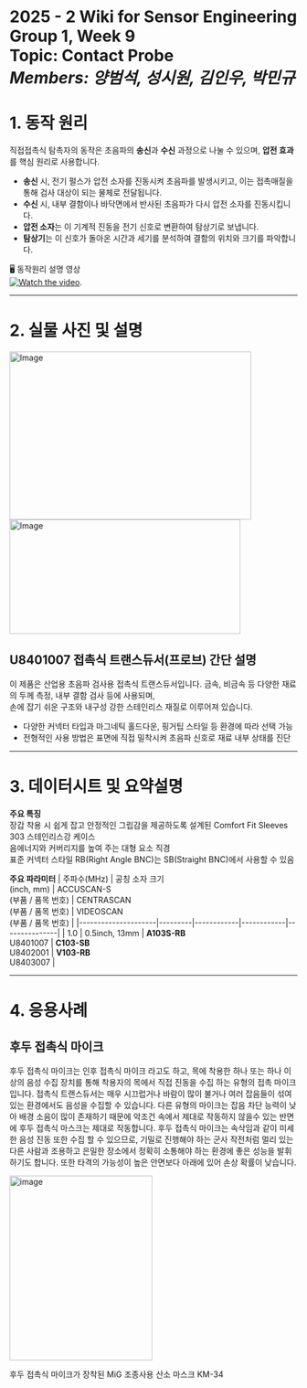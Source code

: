 # 2025 - 2 Wiki for Sensor Engineering Group 1, Week 9 <br/> Topic: Contact Probe <br/> *Members: 양범석, 성시원, 김인우, 박민규*
# 1. 동작 원리
직접접촉식 탐촉자의 동작은 초음파의 **송신**과 **수신** 과정으로 나눌 수 있으며, **압전 효과**를 핵심 원리로 사용합니다.  
* **송신** 시, 전기 펄스가 압전 소자를 진동시켜 초음파를 발생시키고, 이는 접촉매질을 통해 검사 대상이 되는 물체로 전달됩니다.  
* **수신** 시, 내부 결함이나 바닥면에서 반사된 초음파가 다시 압전 소자를 진동시킵니다.  
* **압전 소자**는 이 기계적 진동을 전기 신호로 변환하여 탐상기로 보냅니다.  
* **탐상기**는 이 신호가 돌아온 시간과 세기를 분석하여 결함의 위치와 크기를 파악합니다.  

🖥️ 동작원리 설명 영상  
[![Watch the video](https://img.youtube.com/vi/Yzod0jDub-g/hqdefault.jpg)](https://youtu.be/Yzod0jDub-g).

---

# 2. 실물 사진 및 설명
<img width="423" height="294" alt="Image" src="https://github.com/user-attachments/assets/6f551081-d8d2-4b42-a487-52c14d9b5e6d" />
<img width="404" height="200" alt="Image" src="https://github.com/user-attachments/assets/b283de3c-52a2-4ef5-abae-5383146b8a99" />    <br/>

## **U8401007 접촉식 트랜스듀서(프로브) 간단 설명**

이 제품은 산업용 초음파 검사용 접촉식 트랜스듀서입니다.
금속, 비금속 등 다양한 재료의 두께 측정, 내부 결함 검사 등에 사용되며,  
손에 잡기 쉬운 구조와 내구성 강한 스테인리스 재질로 이루어져 있습니다.

- 다양한 커넥터 타입과 마그네틱 홀드다운, 핑거팁 스타일 등 환경에 따라 선택 가능  
- 전형적인 사용 방법은 표면에 직접 밀착시켜 초음파 신호로 재료 내부 상태를 진단

---

# 3. 데이터시트 및 요약설명

**주요 특징**  
장갑 착용 시 쉽게 잡고 안정적인 그립감을 제공하도록 설계된 Comfort Fit Sleeves  
303 스테인리스강 케이스  
음에너지와 커버리지를 높여 주는 대형 요소 직경  
표준 커넥터 스타일 RB(Right Angle BNC)는 SB(Straight BNC)에서 사용할 수 있음  

**주요 파라미터**
| 주파수(MHz) | 공칭 소자 크기 <br> (inch, mm) | ACCUSCAN-S <br> (부품 / 품목 번호) | CENTRASCAN <br> (부품 / 품목 번호) | VIDEOSCAN <br> (부품 / 품목 번호) |
|---------------------|---------|------------|------------|---------------|
| 1.0 | 0.5inch, 13mm | **A103S-RB** <br> U8401007 | **C103-SB** <br> U8402001 | **V103-RB** <br> U8403007 |  



---

# 4. 응용사례

## 후두 접촉식 마이크

후두 접촉식 마이크는 인후 접촉식 마이크 라고도 하고, 목에 착용한 하나 또는 하나 이상의 음성 수집 장치를 통해 착용자의 목에서 직접 진동을 수집 하는 유형의 접촉 마이크입니다. 
접촉식 트랜스듀서는 매우 시끄럽거나 바람이 많이 불거나 여러 잡음들이 섞여 있는 환경에서도 음성을 수집할 수 있습니다. 
다른 유형의 마이크는 잡음 차단 능력이 낮아 배경 소음이 많이 존재하기 때문에 악조건 속에서 제대로 작동하지 않을수 있는 반면에 후두 접촉식 마스크는 제대로 작동합니다. 
후두 접촉식 마이크는 속삭임과 같이 미세한 음성 진동 또한 수집 할 수 있으므로, 기밀로 진행해야 하는 군사 작전처럼 멀리 있는 다른 사람과 조용하고 은밀한 장소에서 정확히 소통해야 하는 환경에 좋은 성능을 발휘하기도 합니다. 
또한 타격의 가능성이 높은 안면보다 아래에 있어 손상 확률이 낮습니다. 

<img width="250" height="323" alt="image" src="https://github.com/user-attachments/assets/ac63c68e-a562-4aa0-aada-c976194aae2d" /> 

후두 접촉식 마이크가 장착된 MiG 조종사용 산소 마스크 KM-34
